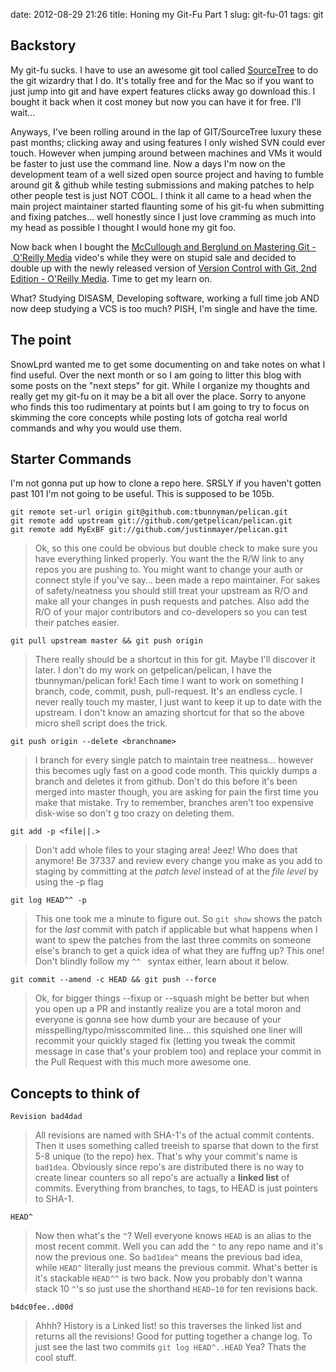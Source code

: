 date: 2012-08-29 21:26
title: Honing my Git-Fu Part 1
slug: git-fu-01
tags: git

## Backstory

My git-fu sucks. I have to use an awesome git tool called [SourceTree](http://www.sourcetreeapp.com/) to do the git wizardry that I do. It's totally free and for the Mac so if you want to just jump into git and have expert features clicks away go download this. I bought it back when it cost money but now you can have it for free. I'll wait…

Anyways, I've been rolling around in the lap of GIT/SourceTree luxury these past months; clicking away and using features I only wished SVN could ever touch. However when jumping around between machines and VMs it would be faster to just use the command line. Now a days I'm now on the development team of a well sized open source project and having to fumble around git & github while testing submissions and making patches to help other people test is just NOT COOL. I think it all came to a head when the main project maintainer started flaunting some of his git-fu when submitting and fixing patches… well honestly since I just love cramming as much into my head as possible I thought I would hone my git foo.

Now back when I bought the [McCullough and Berglund on Mastering Git - O'Reilly Media](http://shop.oreilly.com/product/0636920017462.do) video's while they were on stupid sale and decided to double up with the newly released version of [Version Control with Git, 2nd Edition - O'Reilly Media](http://shop.oreilly.com/product/0636920022862.do). Time to get my learn on.

What? Studying DISASM, Developing software, working a full time job AND now deep studying a VCS is too much? PISH, I'm single and have the time.

## The point

SnowLprd wanted me to get some documenting on and take notes on what I find useful. Over the next month or so I am going to litter this blog with some posts on the "next steps" for git. While I organize my thoughts and really get my git-fu on it may be a bit all over the place. Sorry to anyone who finds this too rudimentary at points but I am going to try to focus on skimming the core concepts while posting lots of gotcha real world commands and why you would use them.


## Starter Commands
I'm not gonna put up how to clone a repo here. SRSLY if you haven't gotten past 101 I'm not going to be useful. This is supposed to be 105b.

	git remote set-url origin git@github.com:tbunnyman/pelican.git
	git remote add upstream git://github.com/getpelican/pelican.git
	git remote add MyExBF git://github.com/justinmayer/pelican.git
> Ok, so this one could be obvious but double check to make sure you have everything linked properly. You want the the R/W link to any repos you are pushing to. You might want to change your auth or connect style if you've say… been made a repo maintainer. For sakes of safety/neatness you should still treat your upstream as R/O and make all your changes in push requests and patches. Also add the R/O of your major contributors and co-developers so you can test their patches easier.

	git pull upstream master && git push origin
> There really should be a shortcut in this for git. Maybe I'll discover it later. I don't do my work on getpelican/pelican, I have the tbunnyman/pelican fork! Each time I want to work on something I branch, code, commit, push, pull-request. It's an endless cycle. I never really touch my master, I just want to keep it up to date with the upstream. I don't know an amazing shortcut for that so the above micro shell script does the trick.

	git push origin --delete <branchname>
> I branch for every single patch to maintain tree neatness… however this becomes ugly fast on a good code month. This quickly dumps a branch and deletes it from github. Don't do this before it's been merged into master though, you are asking for pain the first time you make that mistake. Try to remember, branches aren't too expensive disk-wise so don't g too crazy on deleting them.

	git add -p <file||.>
> Don't add whole files to your staging area! Jeez! Who does that anymore! Be 37337 and review every change you make as you add to staging by committing at the _patch level_ instead of at the _file level_ by using the -p flag

	git log HEAD^^ -p
> This one took me a minute to figure out. So `git show` shows the patch for the _last_ commit with patch if applicable but what happens when I want to spew the patches from the last three commits on someone else's branch to get a quick idea of what they are fuffng up? This one! Don't blindly follow my `^^	` syntax either, learn about it below.

	git commit --amend -c HEAD && git push --force
> Ok, for bigger things --fixup or --squash might be better but when you open up a PR and instantly realize you are a total moron and everyone is gonna see how dumb your are because of your misspelling/typo/misscommited line… this squished one liner will recommit your quickly staged fix (letting you tweak the commit message in case that's your problem too) and replace your commit in the Pull Request with this much more awesome one.

## Concepts to think of

	Revision bad4dad
> All revisions are named with SHA-1's of the actual commit contents. Then it uses something called treeish to sparse that down to the first 5-8 unique (to the repo) hex. That's why your commit's name is `bad1dea`. Obviously since repo's are distributed there is no way to create linear counters so all repo's are actually a **linked list** of commits. Everything from branches, to tags, to HEAD is just pointers to SHA-1.

	HEAD^
> Now then what's the `^`? Well everyone knows `HEAD` is an alias to the most recent commit. Well you can add the `^` to any repo name and it's now the previous one. So `bad1dea^` means the previous bad idea, while `HEAD^` literally just means the previous commit. What's better is it's stackable `HEAD^^` is two back. Now you probably don't wanna stack 10 `^`'s so just use the shorthand `HEAD~10` for ten revisions back.

	b4dc0fee..d00d
> Ahhh? History is a Linked list! so this traverses the linked list and returns all the revisions! Good for putting together a change log. To just see the last two commits `git log HEAD^..HEAD` Yea? Thats the cool stuff.
